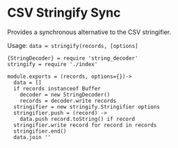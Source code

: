 
# CSV Stringify Sync

Provides a synchronous alternative to the CSV stringifier.

Usage: `data = stringify(records, [options]`

    {StringDecoder} = require 'string_decoder'
    stringify = require './index'

    module.exports = (records, options={})->
      data = []
      if records instanceof Buffer
        decoder = new StringDecoder()
        records = decoder.write records
      stringifier = new stringify.Stringifier options
      stringifier.push = (record) ->
        data.push record.toString() if record
      stringifier.write record for record in records
      stringifier.end()
      data.join ''
      
      
      
